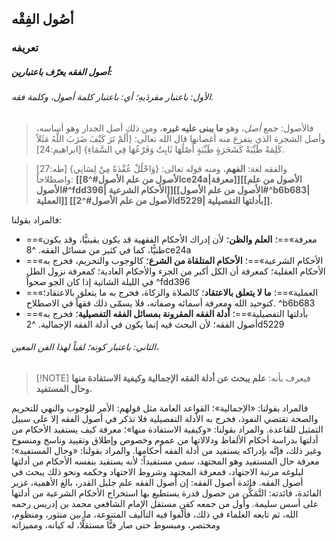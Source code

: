 ## ‌‌أصُول الفِقْه
### ‌‌تعريفه
##### أصول الفقه يعرّف باعتبارين:
###### الأول: باعتبار مفردَيهِ؛ أي: باعتبار كلمة أصول، وكلمة فقه.
> فالأصول: 
> جمع *أصل*، وهو **ما يبنى عليه غيره**، 
> ومن ذلك أصل الجدار وهو أساسه، وأصل الشجرة الذي يتفرع منه أغصانها
قال الله تعالى: {أَلَمْ تَرَ كَيْفَ ضَرَبَ اللَّهُ مَثَلاً كَلِمَةً طَيِّبَةً كَشَجَرَةٍ طَيِّبَةٍ أَصْلُهَا ثَابِتٌ وَفَرْعُهَا فِي السَّمَاءِ} [ابراهيم:24].

>  والفقه
>  لغة: **الفهم**، ومنه قوله تعالى: {وَاحْلُلْ عُقْدَةً مِنْ لِسَانِي} [طه:27]
واصطلاحاً: **[[الأصول من علم الأصول#^8ce24a|معرفة]][[الأصول من علم الأصول#^fdd396| الأحكام الشرعية]][[الأصول من علم الأصول#^b6b683| العملية]] [[الأصول من علم الأصول#^2d5229| بأدلتها التفصيلية]].**

فالمراد بقولنا: 
- ==«معرفة»==؛ **العلم والظن**؛ لأن إدراك الأحكام الفقهية قد يكون يقينيًّا، وقد يكون ظنيًّا، كما في كثير من مسائل الفقه. ^8ce24a
 - ==«الأحكام الشرعية»==؛ **الأحكام المتلقاة من الشرع**؛ كالوجوب والتحريم، 
		 فخرج به الأحكام العقلية؛ كمعرفة أن الكل أكبر من الجزء والأحكام العادية؛ كمعرفة نزول الطل في الليلة الشاتية إذا كان الجو صحواً ^fdd396
- ==«العملية»==؛ **ما لا يتعلق بالاعتقاد**؛ كالصلاة والزكاة، فخرج به ما يتعلق بالاعتقاد؛ كتوحيد الله ومعرفة أسمائه وصفاته، فلا يسمّى ذلك فقهاً في الاصطلاح. ^b6b683
-  ==«بأدلتها التفصيلية»==؛ **أدلة الفقه المقرونة بمسائل الفقه التفصيلية**؛ فخرج به أصول الفقه؛ لأن البحث فيه إنما يكون في أدلة الفقه الإجمالية. ^2d5229

###### الثاني: باعتبار كونه؛ لقباً لهذا الفن المعين، 
> [!NOTE] فيعرف بأنه:
>  **علم يبحث عن أدلة الفقه الإجمالية وكيفية الاستفادة منها وحال المستفيد.**

فالمراد بقولنا: «الإجمالية»؛ القواعد العامة مثل قولهم: الأمر للوجوب والنهي للتحريم والصحة تقتضي النفوذ، فخرج به الأدلة التفصيلية فلا تذكر في أصول الفقه إلا على سبيل التمثيل للقاعدة.
والمراد بقولنا: «وكيفية الاستفادة منها»؛ معرفة كيف يستفيد الأحكام من أدلتها بدراسة أحكام الألفاظ ودلالاتها من عموم وخصوص وإطلاق وتقييد وناسخ ومنسوخ وغير ذلك، فإنَّه بإدراكه يستفيد من أدلة الفقه أحكامها.
والمراد بقولنا: «وحال المستفيد»؛ معرفة حال المستفيد وهو المجتهد، سمي مستفيداً؛ لأنه يستفيد بنفسه الأحكام من أدلتها لبلوغه مرتبة الاجتهاد، فمعرفة المجتهد وشروط الاجتهاد وحكمه ونحو ذلك يبحث في أصول الفقه.
فائدة أصول الفقه:
إن أصول الفقه علم جليل القدر، بالغ الأهمية، غزير الفائدة، فائدته: التَّمَكُّن من حصول قدرة يستطيع بها استخراج الأحكام الشرعية من أدلتها على أسس سليمة.
وأول من جمعه كفنٍ مستقل الإمام الشافعي محمد بن إدريس رحمه الله، ثم تابعه العلماء في ذلك، فألفوا فيه التآليف المتنوعة، ما بين منثور، ومنظوم، ومختصر، ومبسوط حتى صار فنًّا مستقلًّا، له كيانه، ومميزاته
